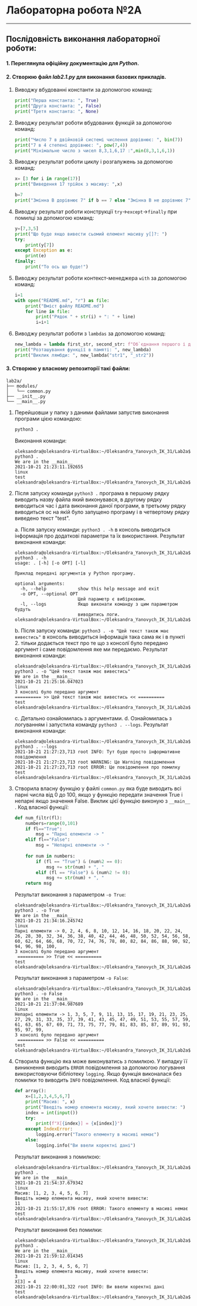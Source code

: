 # **Лабораторна робота №2А**
---
## Послідовність виконання лабораторної роботи:
#### 1. Переглянула офіційну документацію для ***Python***.
#### 2. Створюю файл ***lab2.1.py*** для виконання базових прикладів.
1. Виводжу вбудованні константи за допомогою команд:

    ```python
    print("Перша константа: ", True)
    print("Друга константа: ", False)
    print("Третя константа: ", None)
    ```
1. Виводжу результат роботи вбудованих функцій за допомогою команд:
   ```python
   print("Число 7 в двійковій системі числення дорівнює: ", bin(7))
   print("7 в 4 степені дорівнює: ", pow(7,4))
   print("Мінімальне число з чисел 8,3,1,6,17 :",min(8,3,1,6,1))
    ```
1. Виводжу результат роботи циклу і розгалужень за допомогою команд:
    ```python
    x= [3 for i in range(17)]
    print("Виведення 17 трійок з масиву: ",x)

    b=7
    print("Змінна B дорівнює 7" if b == 7 else "Змінна B не дорівнює 7")
    ```
1. Виводжу результат роботи конструкції `try`->`except`->`finally` при помилці за допомогою команд:
    ```python
    y=[7,3,5]
    print("Що буде якщо вивести сьомий елемент масиву y[]?: ")
   try:
        print(y[7])
   except Exception as e:
        print(e)
   finally:
        print("То ось що буде!")
    ```
1. Виводжу результат роботи контекст-менеджера `with` за допомогою команд:
    ```python
    i=1
    with open("README.md", "r") as file:
        print("Вміст файлу README.md")
        for line in file:
            print("Рядок " + str(i) + ": " + line)
            i=i+1
    ```
1. Виводжу результат роботи з `lambdas` за допомогою команд:
    ```python
    new_lambda = lambda first_str, second_str: f"Об`єднання першого і другого рядка: {first_str + second_str}"
    print("Розташування функції в памяті: ", new_lambda)
    print("Виклик лямбди: ", new_lambda("str1", "_str2"))
    ```
#### 3. Створюю у власному репозиторії такі файли:
   ```text
   lab2a/
   ├── modules/
   │   └── common.py
   ├── __init__.py
   └── __main__.py
   ```
1. Перейшовши у папку з даними файлами запустив виконання програми цією командою:

    ```sh
    python3 .
    ```
    Виконання команди:
    ```text
    oleksandra@oleksandra-VirtualBox:~/Oleksandra_Yanovych_IK_31/Lab2a$ python3 .
    We are in the __main__
    2021-10-21 21:23:11.192655
    linux
    test
    oleksandra@oleksandra-VirtualBox:~/Oleksandra_Yanovych_IK_31/Lab2a$ 
    ```
1. Після запуску команди `python3 .` програма в першому рядку виводить назву файла який виконувався, в другому рядку виводиться час і дата виконання даної програми, в третьому рядку виводиться ос на якій було запущено програму і в четвертому рядку виведено текст "test".

    a. Після запуску команди: `python3 . -h` в консоль виводиться інформація про додаткові параметри та їх використання. Результат виконання команди:
    ```text
    oleksandra@oleksandra-VirtualBox:~/Oleksandra_Yanovych_IK_31/Lab2a$ python3 . -h
    usage: . [-h] [-o OPT] [-l]

    Приклад передачі аргументів у Python програму.

    optional arguments:
      -h, --help            show this help message and exit
      -o OPT, --optional OPT
                            Цей параметр є вибірковим.
      -l, --logs            Якщо виконати команду з цим параметром будуть
                            виводитись логи.
    oleksandra@oleksandra-VirtualBox:~/Oleksandra_Yanovych_IK_31/Lab2a$ 
    ```
    
    b. Після запуску команди: `python3 . -o "Цей текст також має вивестись"` в консоль виводиться інформація така сама як і в пункті 2. тільки додається текст про те що з консолї було передано аргумент і саме повідомлення яке ми передаємо. Результат виконання команди:
    ```text
    oleksandra@oleksandra-VirtualBox:~/Oleksandra_Yanovych_IK_31/Lab2a$ python3 . -o "Цей текст також має вивестись"
    We are in the __main__
    2021-10-21 21:25:16.047023
    linux
    З консолі було передано аргумент
    ========== >> Цей текст також має вивестись << ==========
    test
    oleksandra@oleksandra-VirtualBox:~/Oleksandra_Yanovych_IK_31/Lab2a$ 
    ```
    c. Детально ознайомилась з аргументами.
    d. Ознайомилась з логуванням і запустила команду `python3 . --logs`.
    Результат виконання команди:
    ```text
    oleksandra@oleksandra-VirtualBox:~/Oleksandra_Yanovych_IK_31/Lab2a$ python3 . --logs
    2021-10-21 21:27:23,713 root INFO: Тут буде просто інформативне повідомлення
    2021-10-21 21:27:23,713 root WARNING: Це Warning повідомлення
    2021-10-21 21:27:23,713 root ERROR: Це повідомлення про помилку
    test
    oleksandra@oleksandra-VirtualBox:~/Oleksandra_Yanovych_IK_31/Lab2a$ 
    ```
1. Створила власну функцію у файлі `common.py` яка буде виводить всі парні числа від 0 до 100,  якщо у функцію передати значення True і непарні якщо значення False. Виклик цієї функцію виконую з `__main__` .
Код власної функції:
    ```python
    def num_filtr(fl):
        numbers=range(0,101)
        if fl=="True":
    	    msg = "Парні елементи -> " 
        elif fl=="False":
    	    msg = "Непарні елементи -> "
    	    
        for num in numbers:
        	if (fl == "True") & (num%2 == 0):
        	    msg += str(num) + ", "
        	elif (fl == "False") & (num%2 != 0):
        	    msg += str(num) + ", "
        return msg
    ```
    Результат виконання з параметром `-o True`:
    ```text
    oleksandra@oleksandra-VirtualBox:~/Oleksandra_Yanovych_IK_31/Lab2a$ python3 . -o True
    We are in the __main__
    2021-10-21 21:34:16.245742
    linux
    Парні елементи -> 0, 2, 4, 6, 8, 10, 12, 14, 16, 18, 20, 22, 24, 26, 28, 30, 32, 34, 36, 38, 40, 42, 44, 46, 48, 50, 52, 54, 56, 58, 60, 62, 64, 66, 68, 70, 72, 74, 76, 78, 80, 82, 84, 86, 88, 90, 92, 94, 96, 98, 100, 
    З консолі було передано аргумент
     ========== >> True << ==========
    test
    oleksandra@oleksandra-VirtualBox:~/Oleksandra_Yanovych_IK_31/Lab2a$ 
    ```
    Результат виконання з параметром `-o False`:
    ```text
    oleksandra@oleksandra-VirtualBox:~/Oleksandra_Yanovych_IK_31/Lab2a$ python3 . -o False
    We are in the __main__
    2021-10-21 21:37:04.987689
    linux
    Непарні елементи -> 1, 3, 5, 7, 9, 11, 13, 15, 17, 19, 21, 23, 25, 27, 29, 31, 33, 35, 37, 39, 41, 43, 45, 47, 49, 51, 53, 55, 57, 59, 61, 63, 65, 67, 69, 71, 73, 75, 77, 79, 81, 83, 85, 87, 89, 91, 93, 95, 97, 99, 
    З консолі було передано аргумент
     ========== >> False << ==========
    test
    oleksandra@oleksandra-VirtualBox:~/Oleksandra_Yanovych_IK_31/Lab2a$ 
    ```
1. Створила функцію яка може виконуватись з помилкою. У випадку її виникнення виводить `ERROR` повідомлення за допомогою логування використовуючи бібліотеку `logging`. Якщо функція виконалася без помилки то виводить `INFO` повідомлення.
Код власної функції:
    ```python
    def array():
        x=[1,2,3,4,5,6,7]
        print("Масив: ", x)
        print("Введіть номер елемента масиву, який хочете вивести: ")
        index = int(input())
        try:
        	print(f"X[{index}] = {x[index]}")
        except IndexError:
            logging.error("Такого елементу в масиві немає")
        else:
        	logging.info("Ви ввели коректні дані")
    ```
    Результат виконання з помилкою:
    ```text
    oleksandra@oleksandra-VirtualBox:~/Oleksandra_Yanovych_IK_31/Lab2a$ python3 .
    We are in the __main__
    2021-10-21 21:54:37.679342
    linux
    Масив: [1, 2, 3, 4, 5, 6, 7]
    Введіть номер елемента масиву, який хочете вивести: 
    11
    2021-10-21 21:55:17,876 root ERROR: Такого елементу в масиві немає
    test
    oleksandra@oleksandra-VirtualBox:~/Oleksandra_Yanovych_IK_31/Lab2a$ 
    ```
    Результат виконання без помилки:
    ```text
    oleksandra@oleksandra-VirtualBox:~/Oleksandra_Yanovych_IK_31/Lab2a$ python3 .
    We are in the __main__
    2021-10-21 21:59:12.014345
    linux
    Масив: [1, 2, 3, 4, 5, 6, 7]
    Введіть номер елемента масиву, який хочете вивести: 
    3
    X[3] = 4
    2021-10-21 22:00:01,322 root INFO: Ви ввели коректні дані
    test
    oleksandra@oleksandra-VirtualBox:~/Oleksandra_Yanovych_IK_31/Lab2a$ 
    ```
